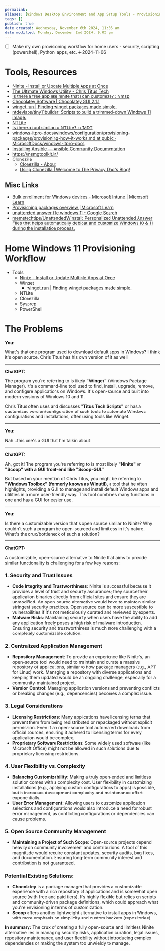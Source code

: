 ```yaml
---
permalink:
aliases: [Windows Desktop Environment and App Setup Tools - Provisioning Workstations]
tags: []
publish: true
date created: Wednesday, November 6th 2024, 11:36 am
date modified: Monday, December 2nd 2024, 9:05 pm
---
```


- [ ] Make my own provisioning workflow for home users - security, scripting (powershell), Python, apps, etc. ➕ 2024-11-06

# Tools, Resources

- [Ninite - Install or Update Multiple Apps at Once](https://ninite.com/)
- [The Ultimate Windows Utility - Chris Titus Tech](https://christitus.com/windows-tool/)
- [Is there a free app like ninite that I can customize? : r/msp](https://www.reddit.com/r/msp/comments/tc7ruz/is_there_a_free_app_like_ninite_that_i_can/?rdt=37358)
- [Chocolatey Software | Chocolatey GUI 2.1.1](https://community.chocolatey.org/packages/chocolateygui) 
- [winget.run | Finding winget packages made simple.](https://winget.run/)
- [ntdevlabs/tiny11builder: Scripts to build a trimmed-down Windows 11 image.](https://github.com/ntdevlabs/tiny11builder)
- [NTLite](https://www.ntlite.com/)
- [Is there a tool similar to NTLite? : r/MDT](https://www.reddit.com/r/MDT/comments/1az55j1/is_there_a_tool_similar_to_ntlite/)
- [windows-itpro-docs/windows/configuration/provisioning-packages/provisioning-how-it-works.md at public · MicrosoftDocs/windows-itpro-docs](https://github.com/MicrosoftDocs/windows-itpro-docs/blob/public/windows/configuration/provisioning-packages/provisioning-how-it-works.md)
- [Installing Ansible — Ansible Community Documentation](https://docs.ansible.com/ansible/latest/installation_guide/intro_installation.html)
- https://msmgtoolkit.in/
- Clonezilla
	- [Clonezilla - About](https://clonezilla.org/)
	- [Using Clonezilla | Welcome to The Privacy Dad's Blog!](https://theprivacydad.com/using-clonezilla/)

## Misc Links

- [Bulk enrollment for Windows devices - Microsoft Intune | Microsoft Learn](https://learn.microsoft.com/en-us/mem/intune/enrollment/windows-bulk-enroll)
- [Provisioning packages overview | Microsoft Learn](https://learn.microsoft.com/en-us/windows/configuration/provisioning-packages/provisioning-packages)
- [unattended answer file windows 11 - Google Search](https://www.google.com/search?q=unattended+answer+file+windows+11&oq=unattended+answer+file+windows+11&gs_lcrp=EgZjaHJvbWUyCQgAEEUYORiABDIICAEQABgWGB4yCggCEAAYgAQYogQyCggDEAAYgAQYogQyCggEEAAYgAQYogQyBggFEC4YQNIBCDQzNzVqMGoxqAIAsAIA&sourceid=chrome&ie=UTF-8 "unattended answer file windows 11 - Google Search")
- [memstechtips/UnattendedWinstall: Personalized Unattended Answer Files that helps automatically debloat and customize Windows 10 &amp; 11 during the installation process.](https://github.com/memstechtips/UnattendedWinstall "memstechtips/UnattendedWinstall: Personalized Unattended Answer Files that helps automatically debloat and customize Windows 10 &amp; 11 during the installation process.")

# Home Windows 11 Provisioning Workflow

- Tools
	- [Ninite - Install or Update Multiple Apps at Once](https://ninite.com/)
	- Winget
		- [winget.run | Finding winget packages made simple.](https://winget.run/)
	- NTLite
	- Clonezilla
	- Sysprep
	- PowerShell 

# The Problems

**You:**

What's that one program used to download default apps in Windows?
I think it's open source.   Chris Titus has his own version of it as well


* * *

**ChatGPT:**

The program you're referring to is likely **"Winget"** (Windows Package Manager). It's a command-line tool used to find, install, upgrade, remove, and configure applications on Windows. It's open-source and built into modern versions of Windows 10 and 11.

Chris Titus often uses and discusses **"Titus Tech Scripts"** or has a customized version/configuration of such tools to automate Windows configurations and installations, often using tools like Winget.

* * *

**You:**

Nah...this one's a GUI that I'm talkin about


* * *

**ChatGPT:**

Ah, got it! The program you're referring to is most likely **"Ninite"** or **"Scoop" with a GUI front-end like "Scoop-GUI."**

But based on your mention of Chris Titus, you might be referring to **"Windows Toolbox" (formerly known as Winutil)**, a tool that he often highlights, providing a GUI to manage and install default Windows apps and utilities in a more user-friendly way. This tool combines many functions in one and has a GUI for easier use.

* * *

**You:**

Is there a customizable version that's open source similar to Ninite?  Why couldn't such a program be open-sourced and limitless in it's nature.  What's the crux/bottleneck of such a solution?




* * *

**ChatGPT:**

A customizable, open-source alternative to Ninite that aims to provide similar functionality is challenging for a few key reasons:

### 1. **Security and Trust Issues**

- **Code Integrity and Trustworthiness**: Ninite is successful because it provides a level of trust and security assurances; they source their application binaries directly from official sites and ensure they are unmodified. An open-source alternative would have to maintain similar stringent security practices. Open source can be more susceptible to vulnerabilities if it's not meticulously curated and reviewed by experts.
- **Malware Risks**: Maintaining security when users have the ability to add any application freely poses a high risk of malware introduction. Ensuring security and trustworthiness is much more challenging with a completely customizable solution.

### 2. **Centralized Application Management**

- **Repository Management**: To provide an experience like Ninite's, an open-source tool would need to maintain and curate a massive repository of applications, similar to how package managers (e.g., APT for Linux) work. Managing a repository with diverse applications and keeping them updated would be an ongoing challenge, especially for a community-maintained project.
- **Version Control**: Managing application versions and preventing conflicts or breaking changes (e.g., dependencies) becomes a complex issue.

### 3. **Legal Considerations**

- **Licensing Restrictions**: Many applications have licensing terms that prevent them from being redistributed or repackaged without explicit permission. Even if an open-source tool automated downloads from official sources, ensuring it adhered to licensing terms for every application would be complex.
- **Proprietary Software Restrictions**: Some widely used software (like Microsoft Office) might not be allowed in such solutions due to proprietary licensing restrictions.

### 4. **User Flexibility vs. Complexity**

- **Balancing Customizability**: Making a truly open-ended and limitless solution comes with a complexity cost. User flexibility in customizing installations (e.g., applying custom configurations to apps) is possible, but it increases development complexity and maintenance effort exponentially.
- **User Error Management**: Allowing users to customize application selections and configurations would also introduce a need for robust error management, as conflicting configurations or dependencies can cause problems.

### 5. **Open Source Community Management**

- **Maintaining a Project of Such Scope**: Open-source projects depend heavily on community involvement and contributions. A tool of this magnitude would require constant updates, security audits, bug fixes, and documentation. Ensuring long-term community interest and contribution is not guaranteed.

### Potential Existing Solutions:

- **Chocolatey** is a package manager that provides a customizable experience with a rich repository of applications and is somewhat open source (with free and paid tiers). It’s highly flexible but relies on scripts and community-driven package definitions, which could approach what you're envisioning in terms of customization.
- **Scoop** offers another lightweight alternative to install apps in Windows, with more emphasis on simplicity and custom buckets (repositories).

**In summary:** The crux of creating a fully open-source and limitless Ninite alternative lies in managing security risks, application curation, legal issues, repository maintenance, and user flexibility without introducing complex dependencies or making the system too unwieldy to manage.